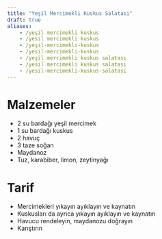 ```yaml
---
title: "Yeşil Mercimekli Kuskus Salatası"
draft: true
aliases:
    - /yeşil mercimekli kuskus
    - /yesil mercimekli kuskus
    - /yeşil-mercimekli-kuskus
    - /yesil-mercimekli-kuskus
    - /yeşil mercimekli kuskus salatası
    - /yesil mercimekli kuskus salatasi
    - /yesil-mercimekli-kuskus-salatasi
---
```


# Malzemeler

 - 2 su bardağı yeşil mercimek
 - 1 su bardağı kuskus
 - 2 havuç
 - 3 taze soğan
 - Maydanoz
 - Tuz, karabiber, limon, zeytinyağı

# Tarif

 - Mercimekleri yıkayın ayıklayın ve kaynatın
 - Kuskusları da ayrıca yıkayın ayıklayın ve kaynatın
 - Havucu rendeleyin, maydanozu doğrayın
 - Karıştırın